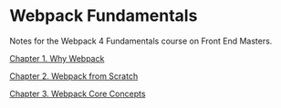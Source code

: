 # Webpack Fundamentals

Notes for the Webpack 4 Fundamentals course on Front End Masters.

[Chapter 1. Why Webpack](./chapters/1-why-webpack.md)

[Chapter 2. Webpack from Scratch](./chapters/2-webpack-from-scratch.md)

[Chapter 3. Webpack Core Concepts](./chapters/3-webpack-core-concepts.md)